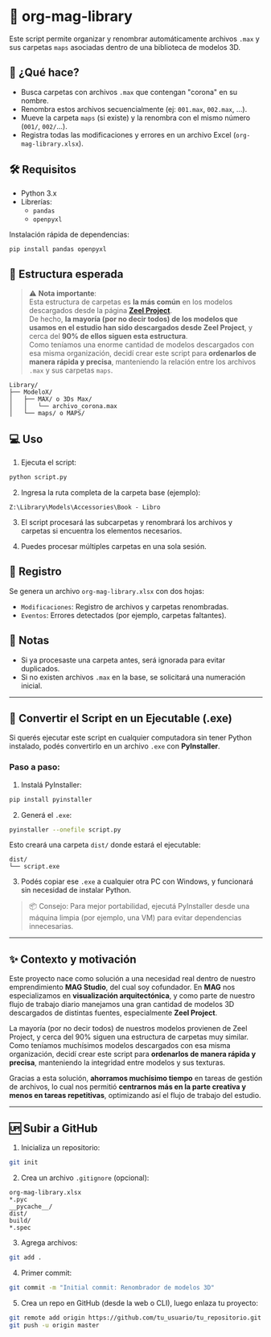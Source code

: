 
# 🧠 org-mag-library

Este script permite organizar y renombrar automáticamente archivos `.max` y sus carpetas `maps` asociadas dentro de una biblioteca de modelos 3D.

## 🚀 ¿Qué hace?

- Busca carpetas con archivos `.max` que contengan "corona" en su nombre.
- Renombra estos archivos secuencialmente (ej: `001.max`, `002.max`, ...).
- Mueve la carpeta `maps` (si existe) y la renombra con el mismo número (`001/`, `002/`...).
- Registra todas las modificaciones y errores en un archivo Excel (`org-mag-library.xlsx`).

## 🛠️ Requisitos

- Python 3.x
- Librerías:
  - `pandas`
  - `openpyxl`

Instalación rápida de dependencias:

```bash
pip install pandas openpyxl
```

## 📂 Estructura esperada

> ⚠️ **Nota importante**:  
> Esta estructura de carpetas es **la más común** en los modelos descargados desde la página **[Zeel Project](https://zeelproject.com/)**.  
> De hecho, **la mayoría (por no decir todos) de los modelos que usamos en el estudio han sido descargados desde Zeel Project**, y cerca del **90% de ellos siguen esta estructura**.  
> Como teníamos una enorme cantidad de modelos descargados con esa misma organización, decidí crear este script para **ordenarlos de manera rápida y precisa**, manteniendo la relación entre los archivos `.max` y sus carpetas `maps`.

```
Library/
├── ModeloX/
│   ├── MAX/ o 3Ds Max/
│   │   └── archivo_corona.max
│   └── maps/ o MAPS/
```

## 💻 Uso

1. Ejecuta el script:
```bash
python script.py
```

2. Ingresa la ruta completa de la carpeta base (ejemplo):
```
Z:\Library\Models\Accessories\Book - Libro
```

3. El script procesará las subcarpetas y renombrará los archivos y carpetas si encuentra los elementos necesarios.

4. Puedes procesar múltiples carpetas en una sola sesión.

## 🧾 Registro

Se genera un archivo `org-mag-library.xlsx` con dos hojas:

- `Modificaciones`: Registro de archivos y carpetas renombradas.
- `Eventos`: Errores detectados (por ejemplo, carpetas faltantes).

## 🐞 Notas

- Si ya procesaste una carpeta antes, será ignorada para evitar duplicados.
- Si no existen archivos `.max` en la base, se solicitará una numeración inicial.

---

## 🧪 Convertir el Script en un Ejecutable (.exe)

Si querés ejecutar este script en cualquier computadora sin tener Python instalado, podés convertirlo en un archivo `.exe` con **PyInstaller**.

### Paso a paso:

1. Instalá PyInstaller:

```bash
pip install pyinstaller
```

2. Generá el `.exe`:

```bash
pyinstaller --onefile script.py
```

Esto creará una carpeta `dist/` donde estará el ejecutable:  
```
dist/
└── script.exe
```

3. Podés copiar ese `.exe` a cualquier otra PC con Windows, y funcionará sin necesidad de instalar Python.

> 📦 Consejo: Para mejor portabilidad, ejecutá PyInstaller desde una máquina limpia (por ejemplo, una VM) para evitar dependencias innecesarias.

---

## ✨ Contexto y motivación

Este proyecto nace como solución a una necesidad real dentro de nuestro emprendimiento **MAG Studio**, del cual soy cofundador. En **MAG** nos especializamos en **visualización arquitectónica**, y como parte de nuestro flujo de trabajo diario manejamos una gran cantidad de modelos 3D descargados de distintas fuentes, especialmente **Zeel Project**.

La mayoría (por no decir todos) de nuestros modelos provienen de Zeel Project, y cerca del 90% siguen una estructura de carpetas muy similar. Como teníamos muchísimos modelos descargados con esa misma organización, decidí crear este script para **ordenarlos de manera rápida y precisa**, manteniendo la integridad entre modelos y sus texturas.

Gracias a esta solución, **ahorramos muchísimo tiempo** en tareas de gestión de archivos, lo cual nos permitió **centrarnos más en la parte creativa y menos en tareas repetitivas**, optimizando así el flujo de trabajo del estudio.

---

## 🆙 Subir a GitHub

1. Inicializa un repositorio:

```bash
git init
```

2. Crea un archivo `.gitignore` (opcional):

```
org-mag-library.xlsx
*.pyc
__pycache__/
dist/
build/
*.spec
```

3. Agrega archivos:

```bash
git add .
```

4. Primer commit:

```bash
git commit -m "Initial commit: Renombrador de modelos 3D"
```

5. Crea un repo en GitHub (desde la web o CLI), luego enlaza tu proyecto:

```bash
git remote add origin https://github.com/tu_usuario/tu_repositorio.git
git push -u origin master
```
